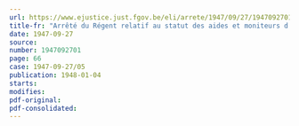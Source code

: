 ```yaml
---
url: https://www.ejustice.just.fgov.be/eli/arrete/1947/09/27/1947092701/justel
title-fr: "Arrêté du Régent relatif au statut des aides et moniteurs d'éducation physique à l'Université de Liège"
date: 1947-09-27
source:
number: 1947092701
page: 66
case: 1947-09-27/05
publication: 1948-01-04
starts:
modifies:
pdf-original:
pdf-consolidated:
---
```


